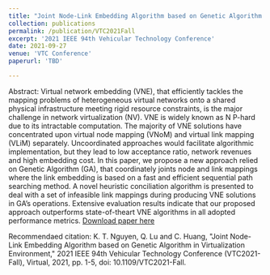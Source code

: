 ```yaml
---
title: "Joint Node-Link Embedding Algorithm based on Genetic Algorithm in Virtualization Environment"
collection: publications
permalink: /publication/VTC2021Fall
excerpt: '2021 IEEE 94th Vehicular Technology Conference'
date: 2021-09-27
venue: 'VTC Conference'
paperurl: 'TBD'

---
```

Abstract:
Virtual network embedding (VNE), that efficiently tackles the mapping problems of heterogeneous virtual networks onto a shared physical infrastructure meeting rigid resource constraints, is the major challenge in network virtualization (NV). VNE is widely known as N P-hard due to its intractable computation. The majority of VNE solutions have concentrated
upon virtual node mapping (VNoM) and virtual link mapping (VLiM) separately. Uncoordinated approaches would facilitate algorithmic implementation, but they lead to low acceptance ratio, network revenues and high embedding cost. In this paper, we propose a new approach relied on Genetic Algorithm (GA), that coordinately joints node and link mappings where the link embedding is based on a fast and efficient sequential path searching method. A novel heuristic conciliation algorithm is presented
to deal with a set of infeasible link mappings during producing VNE solutions in GA’s operations. Extensive evaluation results indicate that our proposed approach outperforms state-of-theart VNE algorithms in all adopted performance metrics.
[Download paper here](TBD)

Recommendaed citation: K. T. Nguyen, Q. Lu and C. Huang, "Joint Node-Link Embedding Algorithm based on Genetic Algorithm in Virtualization Environment," 2021 IEEE 94th Vehicular Technology Conference (VTC2021-Fall), Virtual, 2021, pp. 1-5, doi: 10.1109/VTC2021-Fall.
